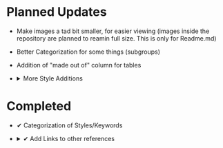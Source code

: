 # Planned Updates
- Make images a tad bit smaller, for easier viewing (images inside the repository are planned to reamin full size. This is only for Readme.md)
- Better Categorization for some things (subgroups)
- Addition of "made out of" column for tables
- <details>
    <summary>More Style Additions</summary>
  
    |Planned Style Additions|
    |---|
    |--hd|
    |--vibe|
    |--fast|
    |--vibefast|
    |=-=-=-=-=-=-=-=-=-=-=-=|
    |matte|
    |contemporary|
    |stained glass|
    |latte art|
    |concept|
    |=-=-=-=-=-=-=-=-=-=-=-=|
    |glass paint|
    |watercolor|
    |tempera paint|
    |gouache paint|
    |spray paint|
    |=-=-=-=-=-=-=-=-=-=-=-=|
    |colored pencil|
    |crayon|
    |ink|
    |calligraphy|
    |chalk|
    |conte|
    |=-=-=-=-=-=-=-=-=-=-=-=|
    |stamp|
    |collage|
    |block printing|
    |magazine|
    |newspaper|
    |tattoo|
    |=-=-=-=-=-=-=-=-=-=-=-=|
    |etching|
    |lithography|
    |blueprint|
    |=-=-=-=-=-=-=-=-=-=-=-=|
    |glaze|
    |latex|
    |glitter|
    |azulejo|
    |=-=-=-=-=-=-=-=-=-=-=-=|
    |quilt|
    |knitted|
    |rug|
    |carpet|
    |felt or felt cloth|
    |crochet|
    |cross stich|
    |needle point|
    |patch|
    |sewen|
    |applique|
    |lace|
    |embroidery|
    |macrame|
    |=-=-=-=-=-=-=-=-=-=-=-=|
    |digital art|
    |anime|
    |data moshing|
    |logo|
    |icon|
    |tilemap|
    |raster|
    |photoshop|
    |isometric|
    |depth map|
    |=-=-=-=-=-=-=-=-=-=-=-=|
    |fractal|
    |algorithmic|
    |=-=-=-=-=-=-=-=-=-=-=-=|
    |concrete|
    |metal|
    |copper|
    |tin|
    |bronze|
    |brass|
    |aluminum|
    |iron|
    |steel|
    |gold|
    |platinum|
    |silver|
    |pottery|
    |paper|
    |marble|
    |granite|
    |yarn|
    |wax|
    |ice|
    |ivory|
    |mud brick|
    |brick|
    |pewter|
    |styrofoam|
    |=-=-=-=-=-=-=-=-=-=-=-=|
    |steampunk|
    |solarpunk|
    |bronzepunk|
    |dieselpunk|
    |decopunk|
    |atompunk|
    |biopunk|
    |cuberpunk|
    |postcyberpunk|
    |cypernoir|
    |clockpunk|
    |decopunk|
    |formicapunk|
    |synthwave|
    |retrowave|
    |Future Funk|
    |=-=-=-=-=-=-=-=-=-=-=-=|
    |16k|
    |Bloom|
    |cinematic|
    |digital art|
  
  </details>

# Completed
- ✔ Categorization of Styles/Keywords

- <details>
    <summary>✔ Add Links to other references</summary>

    |Links|
    |---|
    |[Midjourney Dictionary](https://www.midjourney.com/app/library/dictionary/)|
    |[Midjourney Styles](https://www.midjourney.com/app/library/styles/)|
    |[Understanding MidJourney Through Teapots](https://rexwang8.github.io/resource/ai/teapot)|
    |[Artwork Styles](https://www.wikiart.org/en/paintings-by-style)|
  
  </details>
